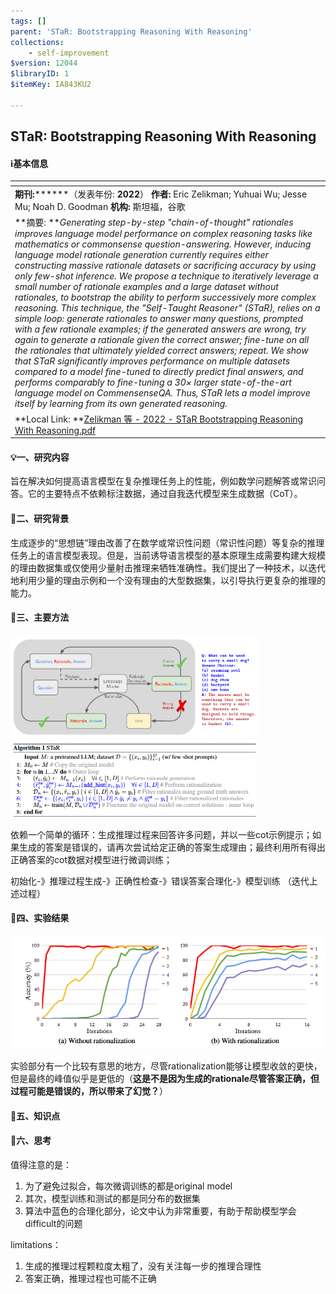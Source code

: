 ```yaml
---
tags: []
parent: 'STaR: Bootstrapping Reasoning With Reasoning'
collections:
    - self-improvement
$version: 12044
$libraryID: 1
$itemKey: IA843KU2

---
```

## STaR: Bootstrapping Reasoning With Reasoning

#### ℹ️基本信息

| <!-- --> |
| -------------------------------------------------------------------------------------------------------------------------------------------------------------------------------------------------------------------------------------------------------------------------------------------------------------------------------------------------------------------------------------------------------------------------------------------------------------------------------------------------------------------------------------------------------------------------------------------------------------------------------------------------------------------------------------------------------------------------------------------------------------------------------------------------------------------------------------------------------------------------------------------------------------------------------------------------------------------------------------------------------------------------------------------------------------------------------------------------------------------------------------------------------------------------------------------------------------------------------------------------------------------------- |
| **期刊:********（发表年份: **2022**） **作者:** Eric Zelikman; Yuhuai Wu; Jesse Mu; Noah D. Goodman **机构:** 斯坦福，谷歌                                                                                                                                                                                                                                                                                                                                                                                                                                                                                                                                                                                                                                                                                                                                                                                                                                                                                                                                                                                                                                                                                                                                                      |
| **摘要: ***Generating step-by-step "chain-of-thought" rationales improves language model performance on complex reasoning tasks like mathematics or commonsense question-answering. However, inducing language model rationale generation currently requires either constructing massive rationale datasets or sacrificing accuracy by using only few-shot inference. We propose a technique to iteratively leverage a small number of rationale examples and a large dataset without rationales, to bootstrap the ability to perform successively more complex reasoning. This technique, the "Self-Taught Reasoner" (STaR), relies on a simple loop: generate rationales to answer many questions, prompted with a few rationale examples; if the generated answers are wrong, try again to generate a rationale given the correct answer; fine-tune on all the rationales that ultimately yielded correct answers; repeat. We show that STaR significantly improves performance on multiple datasets compared to a model fine-tuned to directly predict final answers, and performs comparably to fine-tuning a 30$\times$ larger state-of-the-art language model on CommensenseQA. Thus, STaR lets a model improve itself by learning from its own generated reasoning.* |
| <!-- 原文pdf链接 -->**Local Link: **[Zelikman 等 - 2022 - STaR Bootstrapping Reasoning With Reasoning.pdf](zotero://open-pdf/0_BK5TT4LZ)                                                                                                                                                                                                                                                                                                                                                                                                                                                                                                                                                                                                                                                                                                                                                                                                                                                                                                                                                                                                                                                                                                                                        |

#### 💡一、研究内容

旨在解决如何提高语言模型在复杂推理任务上的性能，例如数学问题解答或常识问答。它的主要特点不依赖标注数据，通过自我迭代模型来生成数据（CoT）。

#### 📜二、研究背景

生成逐步的“思想链”理由改善了在数学或常识性问题（常识性问题）等复杂的推理任务上的语言模型表现。但是，当前诱导语言模型的基本原理生成需要构建大规模的理由数据集或仅使用少量射击推理来牺牲准确性。我们提出了一种技术，以迭代地利用少量的理由示例和一个没有理由的大型数据集，以引导执行更复杂的推理的能力。

#### 🔬三、主要方法

<img src="attachments/1741336469398-4.png" alt="img" style="zoom:50%;" /><img src="attachments/1741336484610-7.png" alt="img" style="zoom:50%;" />



依赖一个简单的循环：生成推理过程来回答许多问题，并以一些cot示例提示；如果生成的答案是错误的，请再次尝试给定正确的答案生成理由；最终利用所有得出正确答案的cot数据对模型进行微调训练；

初始化-》推理过程生成-》正确性检查-》错误答案合理化-》模型训练 （迭代上述过程）

#### 🚩四、实验结果

<img src="attachments/1741336406420-1.png" alt="img" style="zoom: 67%;" />

实验部分有一个比较有意思的地方，尽管rationalization能够让模型收敛的更快，但是最终的峰值似乎是更低的（**这是不是因为生成的rationale尽管答案正确，但过程可能是错误的，所以带来了幻觉？**）

#### 📌五、知识点

#### 🔬六、思考

值得注意的是：

1. 为了避免过拟合，每次微调训练的都是original model
2. 其次，模型训练和测试的都是同分布的数据集
3. 算法中蓝色的合理化部分，论文中认为非常重要，有助于帮助模型学会difficult的问题

limitations：

1. 生成的推理过程颗粒度太粗了，没有关注每一步的推理合理性
2. 答案正确，推理过程也可能不正确

